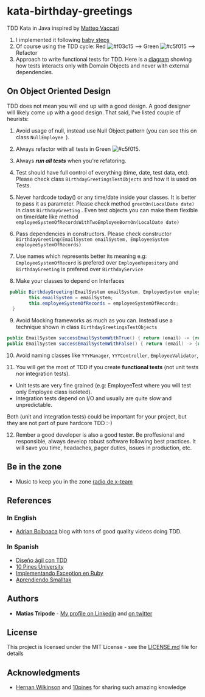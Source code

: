 # kata-birthday-greetings
TDD Kata in Java inspired by [Matteo Vaccari](http://matteo.vaccari.name/blog/archives/154)


1. I implemented it following [baby steps](http://codingdojo.org/BabySteps/) 
2. Of course using the TDD cycle: Red ![#f03c15](https://placehold.it/15/f03c15/000000?text=+) --> Green ![#c5f015](https://placehold.it/15/c5f015/000000?text=+) --> Refactor
3. Approach to write functional tests for TDD. Here is a [diagram](https://drive.google.com/file/d/1ZWTPnbqD1Yd9sAabjmCP2TM_KA5Xla7j/view?usp=sharing) showing how tests interacts only with Domain Objects and never with external dependencies.
## On Object Oriented Design
TDD does not mean you will end up with a good design. A good designer will likely come up with a good design. That said, I've listed couple of heurists:

1. Avoid usage of null, instead use Null Object pattern (you can see this on class ```NullEmployee ```).

2. Always refactor with all tests in Green ![#c5f015](https://placehold.it/15/c5f015/000000?text=+).

3. Always ***run all tests*** when you're refatoring.

4. Test should have full control of everything (time, date, test data, etc). Please check class ```BirthdayGreetingsTestObjects``` and how it is used on Tests.

5. Never hardcode today() or any time/date inside your classes. It is better to pass it as parameter. Please check method ```greetOn(LocalDate date)``` in class ```BirthdayGreeting``` . Even test objects you can make them flexible on time/date like
method ```employeeSystemOfRecordsWithTwoEmployeeBornOn(LocalDate date) ```

6. Pass dependencies in constructors.  Please check constructor ```BirthdayGreeting(EmailSystem emailSystem, EmployeeSystem employeeSystemOfRecords)```

7. Use names which represents better its meaning e.g: ```EmployeeSystemOfRecord```  is prefered over ```EmployeeRepository``` and ```BirthdayGreeting``` is prefered over ```BirthdayService```

8. Make your classes to depend on Interfaces 
```Java
 public BirthdayGreeting(EmailSystem emailSystem, EmployeeSystem employeeSystemOfRecords){
        this.emailSystem = emailSystem;
        this.employeeSystemOfRecords = employeeSystemOfRecords;
  }
 ```
9. Avoid Mocking frameworks as much as you can. Instead use a technique shown in class ```BirthdayGreetingsTestObjects```

```Java
public EmailSystem successEmailSystemWithTrue() { return (email) -> {return true;}; }
public EmailSystem successEmailSystemWithFalse() { return (email) -> {return false;}; }
```
10. Avoid naming classes like ```YYYManager```, ```YYYController```, ```EmployeeValidator```, 

11. You will get the most of TDD if you create **functional tests** (not unit tests nor integration tests).
 - Unit tests are very fine grained (e.g: EmployeeTest where you will test only Employee class isoleted). 
 - Integration tests depend on I/O and usually are quite slow and unpredictable. 
 
 Both (unit and integration tests) could be important for your project, but they are not part of pure hardcore TDD :-)

12. Rember a good developer is also a good tester. Be proffesional and responsible, always develop robust software following best practices. It will save you time, headaches, pager duties, issues in production, etc.

## Be in the zone
- Music to keep you in the zone [radio de x-team](https://radio.x-team.com/)

## References 
### In English
- [Adrian Bolboaca](https://blog.adrianbolboaca.ro/) blog with tons of good quality videos doing TDD.

### In Spanish
- [Diseño ágil con TDD](https://uniwebsidad.com/libros/tdd)
- [10 Pines University](https://university.10pines.com/webinars_and_videos)
- [Implementando Exception en Ruby](https://www.youtube.com/watch?v=nlvCYJodigM&list=PLMkq_h36PcLA4yY58tQgj5FAXRzMaZAaY)
- [Aprendiendo Smalltak](https://www.youtube.com/watch?v=blj7itWxk2Y&list=PLMkq_h36PcLCtLKrrdOKKFV2r267VFH_t)
## Authors

* **Matias Tripode** - [My profile on Linkedin](https://www.linkedin.com/in/matiastripode/) and [on twitter](https://twitter.com/TripodeMatias)


## License

This project is licensed under the MIT License - see the [LICENSE.md](LICENSE.md) file for details

## Acknowledgments

* [Hernan Wilkinson](https://www.linkedin.com/in/hernanwilkinson/) and [10pines](https://university.10pines.com/webinars_and_videos) for sharing such amazing knowledge

